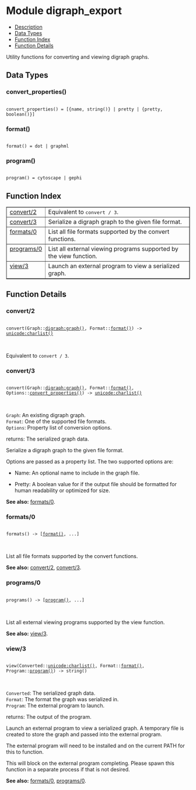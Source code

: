 

# Module digraph_export #
* [Description](#description)
* [Data Types](#types)
* [Function Index](#index)
* [Function Details](#functions)

Utility functions for converting and viewing digraph graphs.

<a name="types"></a>

## Data Types ##




### <a name="type-convert_properties">convert_properties()</a> ###


<pre><code>
convert_properties() = [{name, string()} | pretty | {pretty, boolean()}]
</code></pre>




### <a name="type-format">format()</a> ###


<pre><code>
format() = dot | graphml
</code></pre>




### <a name="type-program">program()</a> ###


<pre><code>
program() = cytoscape | gephi
</code></pre>

<a name="index"></a>

## Function Index ##


<table width="100%" border="1" cellspacing="0" cellpadding="2" summary="function index"><tr><td valign="top"><a href="#convert-2">convert/2</a></td><td>Equivalent to <tt>convert / 3</tt>.</td></tr><tr><td valign="top"><a href="#convert-3">convert/3</a></td><td>
Serialize a digraph graph to the given file format.</td></tr><tr><td valign="top"><a href="#formats-0">formats/0</a></td><td>
List all file formats supported by the convert functions.</td></tr><tr><td valign="top"><a href="#programs-0">programs/0</a></td><td>
List all external viewing programs supported by the view function.</td></tr><tr><td valign="top"><a href="#view-3">view/3</a></td><td>
Launch an external program to view a serialized graph.</td></tr></table>


<a name="functions"></a>

## Function Details ##

<a name="convert-2"></a>

### convert/2 ###

<pre><code>
convert(Graph::<a href="digraph.md#type-graph">digraph:graph()</a>, Format::<a href="#type-format">format()</a>) -&gt; <a href="unicode.md#type-charlist">unicode:charlist()</a>
</code></pre>
<br />

Equivalent to `convert / 3`.

<a name="convert-3"></a>

### convert/3 ###

<pre><code>
convert(Graph::<a href="digraph.md#type-graph">digraph:graph()</a>, Format::<a href="#type-format">format()</a>, Options::<a href="#type-convert_properties">convert_properties()</a>) -&gt; <a href="unicode.md#type-charlist">unicode:charlist()</a>
</code></pre>
<br />

`Graph`: An existing digraph graph.<br />`Format`: One of the supported file formats.<br />`Options`: Property list of conversion options.<br />

returns: The serialized graph data.

Serialize a digraph graph to the given file format.

Options are passed as a property list. The two supported options
are:

* Name: An optional name to include in the graph file.

* Pretty: A boolean value for if the output file should be
formatted for human readability or optimized for size.


__See also:__ [formats/0](#formats-0).

<a name="formats-0"></a>

### formats/0 ###

<pre><code>
formats() -&gt; [<a href="#type-format">format()</a>, ...]
</code></pre>
<br />

List all file formats supported by the convert functions.

__See also:__ [convert/2](#convert-2), [convert/3](#convert-3).

<a name="programs-0"></a>

### programs/0 ###

<pre><code>
programs() -&gt; [<a href="#type-program">program()</a>, ...]
</code></pre>
<br />

List all external viewing programs supported by the view function.

__See also:__ [view/3](#view-3).

<a name="view-3"></a>

### view/3 ###

<pre><code>
view(Converted::<a href="unicode.md#type-charlist">unicode:charlist()</a>, Format::<a href="#type-format">format()</a>, Program::<a href="#type-program">program()</a>) -&gt; string()
</code></pre>
<br />

`Converted`: The serialized graph data.<br />`Format`: The format the graph was serialized in.<br />`Program`: The external program to launch.<br />

returns: The output of the program.

Launch an external program to view a serialized graph. A temporary
file is created to store the graph and passed into the external
program.

The external program will need to be installed and on the current
PATH for this to function.

This will block on the external program completing. Please spawn
this function in a separate process if that is not desired.

__See also:__ [formats/0](#formats-0), [programs/0](#programs-0).

